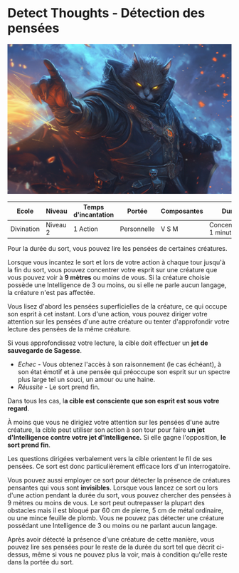 # Detect Thoughts - Détection des pensées
![Detect Thoughts](../../_images/detectthoughts.png)

|Ecole|Niveau|Temps d'incantation|Portée|Composantes|Durée|
|-|-|-|-|-|-|
|Divination|Niveau 2|1 Action|Personnelle|V S M|Concentration, 1 minute|

Pour la durée du sort, vous pouvez lire les pensées de certaines créatures. 

Lorsque vous incantez le sort et lors de votre action à chaque tour jusqu'à la fin du sort, vous pouvez concentrer votre esprit sur une créature que vous pouvez voir à **9 mètres** ou moins de vous. Si la créature choisie possède une Intelligence de 3 ou moins, ou si elle ne parle aucun langage, la créature n'est pas affectée.

Vous lisez d'abord les pensées superficielles de la créature, ce qui occupe son esprit à cet instant. Lors d'une action, vous pouvez diriger votre attention sur les pensées d'une autre créature ou tenter d'approfondir votre lecture des pensées de la même créature. 

Si vous approfondissez votre lecture, la cible doit effectuer un **jet de sauvegarde de Sagesse**. 

* *Echec* - Vous obtenez l'accès à son raisonnement (le cas échéant), à son état émotif et à une pensée qui préoccupe son esprit sur un spectre plus large tel un souci, un amour ou une haine. 
* *Réussite* - Le sort prend fin. 

Dans tous les cas, l**a cible est consciente que son esprit est sous votre regard**. 

À moins que vous ne dirigiez votre attention sur les pensées d'une autre créature, la cible peut utiliser son action à son tour pour faire **un jet d'Intelligence contre votre jet d'Intelligence.** Si elle gagne l'opposition, **le sort prend fin**.

Les questions dirigées verbalement vers la cible orientent le fil de ses pensées. Ce sort est donc particulièrement efficace lors d'un interrogatoire.

Vous pouvez aussi employer ce sort pour détecter la présence de créatures pensantes qui vous sont **invisibles**. Lorsque vous lancez ce sort ou lors d'une action pendant la durée du sort, vous pouvez chercher des pensées à 9 mètres ou moins de vous. Le sort peut outrepasser la plupart des obstacles mais il est bloqué par 60 cm de pierre, 5 cm de métal ordinaire, ou une mince feuille de plomb. Vous ne pouvez pas détecter une créature possédant une Intelligence de 3 ou moins ou ne parlant aucun langage.

Après avoir détecté la présence d'une créature de cette manière, vous pouvez lire ses pensées pour le reste de la durée du sort tel que décrit ci-dessus, même si vous ne pouvez plus la voir, mais à condition qu'elle reste dans la portée du sort.